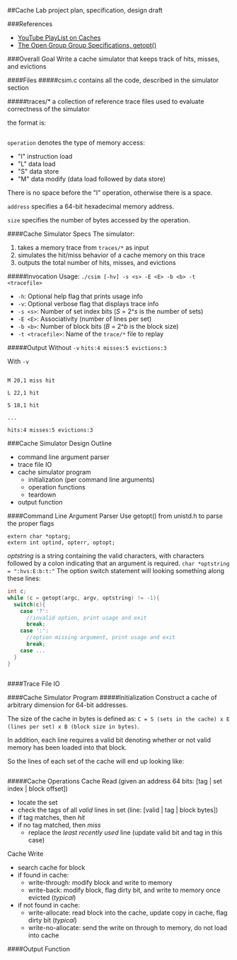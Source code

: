 ##Cache Lab project plan, specification, design draft

###References
- [YouTube PlayList on Caches](https://www.youtube.com/watch?v=chnhnxWIjgw&list=PLbtzT1TYeoMgJ4NcWFuXpnF24fsiaOdGq&index=1)
- [The Open Group Group Specifications, getopt()](http://pubs.opengroup.org/onlinepubs/9699919799/)

###Overall Goal
Write a cache simulator that keeps track of hits, misses, and evictions

####Files
#####csim.c 
contains all the code, described in the simulator section

#####traces/* 
a collection of reference trace files used to evaluate correctness of the simulator

the format is:
```[space]operation address,size
```

`operation` denotes the type of memory access:
- "I" instruction load
- "L" data load
- "S" data store
- "M" data modify (data load followed by data store)

There is no space before the "I" operation, otherwise there is a space.

`address` specifies a 64-bit hexadecimal memory address.

`size` specifies the number of bytes accessed by the operation.

####Cache Simulator Specs
The simulator:
1) takes a memory trace from `traces/*` as input
2) simulates the hit/miss behavior of a cache memory on this trace
3) outputs the total number of hits, misses, and evictions

#####Invocation
Usage: `./csim [-hv] -s <s> -E <E> -b <b> -t <tracefile>`
- `-h`: Optional help flag that prints usage info
- `-v`: Optional verbose flag that displays trace info
- `-s <s>`: Number of set index bits (_S_ = 2^_s_ is the number of sets)
- `-E <E>`: Associativity (number of lines per set)
- `-b <b>`: Number of block bits (_B_ = 2^_b_ is the block size)
- `-t <tracefile>`: Name of the `trace/*` file to replay

#####Output
Without `-v`
`hits:4 misses:5 evictions:3`

With `-v`
```L 10,1 miss

M 20,1 miss hit

L 22,1 hit

S 18,1 hit

...

hits:4 misses:5 evictions:3
```


###Cache Simulator Design Outline
- command line argument parser
- trace file IO
- cache simulator program
  * initialization (per command line arguments)
  * operation functions
  * teardown
- output function

####Command Line Argument Parser
Use getopt() from unistd.h to parse the proper flags
```int getopt(int argc, char * const argv[], const char *optstring);
extern char *optarg;
extern int optind, opterr, optopt;
```

_optstring_ is a string containing the valid characters, with characters followed by a colon indicating that an argument is required.
`char *optstring = ":hvs:E:b:t:"`
The option switch statement will looking something along these lines:
```C
int c;
while (c = getopt(argc, argv, optstring) != -1){
  switch(c){
    case '?':
      //invalid option, print usage and exit
      break;
    case ':':
      //option missing argument, print usage and exit
      break;
    case ...
  }
}
  
```

####Trace File IO

####Cache Simulator Program
#####Initialization
Construct a cache of arbitrary dimension for 64-bit addresses.

The size of the cache in bytes is defined as:
  `C = S (sets in the cache) x E (lines per set) x B (block size in bytes)`.
  
In addition, each line requires a valid bit denoting whether or not valid memory has been loaded into that block.

So the lines of each set of the cache will end up looking like:

```[valid | tag | block bytes] [valid | tag | block bytes] ...
```

#####Cache Operations
Cache Read (given an address 64 bits: [tag | set index | block offset])
- locate the set 
- check the tags of all *valid* lines in set (line: [valid | tag | block bytes])
- if tag matches, then *hit*
- if no tag matched, then *miss*
  - replace the *least recently used* line (update valid bit and tag in this case)
  
Cache Write
- search cache for block
- if found in cache:
  - write-through: modify block and write to memory
  - write-back: modify block, flag dirty bit, and write to memory once evicted (_typical_)
- if not found in cache:
  - write-allocate: read block into the cache, update copy in cache, flag dirty bit (_typical_)
  - write-no-allocate: send the write on through to memory, do not load into cache

####Output Function
